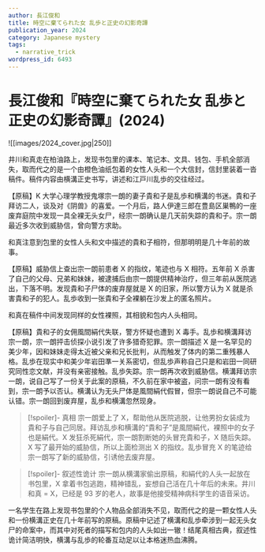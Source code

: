 ```yaml
---
author: 長江俊和
title: 時空に棄てられた女 乱歩と正史の幻影奇譚
publication_year: 2024
category: Japanese mystery
tags:
  - narrative_trick
wordpress_id: 6493
---
```


# 長江俊和『時空に棄てられた女 乱歩と正史の幻影奇譚』(2024)

![[images/2024_cover.jpg|250]]
  
井川和真走在柏油路上，发现书包里的课本、笔记本、文具、钱包、手机全部消失，取而代之的是一个由橙色油纸包着的女性人头和一个大信封，信封里装着一沓稿件。稿件内容由横溝正史书写，讲述和江戸川乱歩的交往经过。

【原稿】K 大学心理学教授鬼塚宗一朗的妻子貴和子是乱歩和横溝的书迷。貴和子拜访二人，谈及对《阴兽》的喜爱。一个月后，路人伊達三郎在豊島区巣鴨的一座废弃庭院中发现一具全裸无头女尸，经宗一朗确认是几天前失踪的貴和子。宗一朗最近多次收到威胁信，曾向警方求助。

和真注意到包里的女性人头和文中描述的貴和子相符，但那明明是几十年前的故事。

【原稿】威胁信上查出宗一朗前患者 X 的指纹，笔迹也与 X 相符。五年前 X 杀害了自己的父母、兄弟和妹妹，被逮捕后由宗一朗提供精神治疗，但三年前从医院逃出，下落不明。发现貴和子尸体的废弃屋就是 X 的旧家，所以警方认为 X 就是杀害貴和子的犯人。乱歩收到一张貴和子全裸躺在沙发上的匿名照片。

和真在稿件中间发现同样的女性裸照，其相貌和包内人头相同。

【原稿】貴和子的女佣風間絹代失联，警方怀疑也遭到 X 毒手。乱歩和横溝拜访宗一朗，宗一朗抨击侦探小说引发了许多猎奇犯罪。宗一朗描述 X 是一名罕见的美少年，因和妹妹走得太近被父亲和兄长批判，从而触发了体内的第二重残暴人格。乱歩在现实中和美少年岩田準一关系密切，但乱歩声称自己只是和岩田一同研究同性恋文献，并没有亲密接触。乱歩失踪。宗一朗再次收到威胁信。横溝拜访宗一朗，说自己写了一份关于此案的原稿，不久前在家中被盗，问宗一朗有没有看到，宗一朗予以否认。横溝认为无头尸体是風間絹代假冒，但宗一朗说自己不可能认错。宗一朗回到废弃屋，乱歩和横溝忽然现身。

> [!spoiler]- 真相
> 宗一朗爱上了 X，帮助他从医院逃脱，让他男扮女装成为貴和子与自己同居。拜访乱歩和横溝的“貴和子”是風間絹代，裸照中的女子也是絹代。X 发狂杀死絹代，宗一朗割断她的头冒充貴和子，X 随后失踪。X 写了最开始的威胁信，所以上面检测出 X 的指纹。乱歩冒充 X 的笔迹给宗一朗写了新的威胁信，引诱他去废弃屋。

> [!spoiler]- 叙述性诡计
> 宗一朗从横溝家偷出原稿，和絹代的人头一起放在书包里，X 拿着书包逃跑，精神错乱，妄想自己活在几十年后的未来。井川和真 = X，已经是 93 岁的老人，故事是他接受精神病科学生的语音采访。

一名学生在路上发现书包里的个人物品全部消失不见，取而代之的是一颗女性人头和一份横溝正史在几十年前写的原稿。原稿中记述了横溝和乱歩牵涉到一起无头女尸的命案中，而其中对死者的描写和包内的人头如出一辙！结尾真相古典，叙述性诡计简洁明快，横溝与乱歩的轮番互动足以让本格迷热血沸腾。
